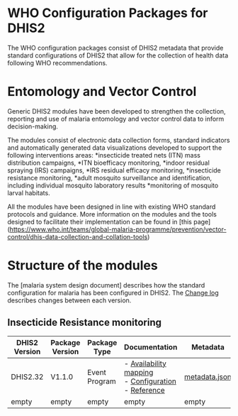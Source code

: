 # WHO Configuration Packages for DHIS2
The WHO configuration packages consist of DHIS2 metadata that provide standard configurations of DHIS2 that allow for the collection of health data following WHO recommendations. 

# Entomology and Vector Control
Generic DHIS2 modules have been developed to strengthen the collection, reporting and use of malaria entomology and vector control data to inform decision-making.

The modules consist of electronic data collection forms, standard indicators and automatically generated data visualizations developed to support the following interventions areas:
  *insecticide treated nets (ITN) mass distribution campaigns, 
  *ITN bioefficacy monitoring, 
  *indoor residual spraying (IRS) campaigns, 
  *IRS residual efficacy monitoring, 
  *insecticide resistance monitoring, 
  *adult mosquito surveillance and identification, including individual mosquito laboratory results
  *monitoring of mosquito larval habitats.

All the modules have been designed in line with existing WHO standard protocols and guidance. 
More information on the modules and the tools designed to facilitate their implementation can be found in [this page] (https://www.who.int/teams/global-malaria-programme/prevention/vector-control/dhis-data-collection-and-collation-tools)

# Structure of the modules

The [malaria system design document] describes how the standard configuration for malaria has been configured in DHIS2. The [Change log](https://who.dhis2.org/documentation/changelog_mal.html) describes changes between each version.

## Insecticide Resistance monitoring
| DHIS2 Version | Package Version | Package Type | Documentation | Metadata | Last updated |
| --- | --- | --- | --- | --- | --- |
| DHIS2.32 | V1.1.0 | Event Program | - [Availability mapping](https://who.dhis2.org/documentation/pck/MAL-BR_DASHBOARD_V1_DHIS2.32/availability.html) <br> - [Configuration](https://who.dhis2.org/documentation/pck/MAL-BR_DASHBOARD_V1_DHIS2.32/configuration.html) <br> - [Reference](https://who.dhis2.org/documentation/pck/MAL-BR_DASHBOARD_V1_DHIS2.32/reference.html) | [metadata.json](https://who.dhis2.org/documentation/pck/MAL-BR_DASHBOARD_V1_DHIS2.32/reference.html)	| 2019-10-12T07:57 |
| empty | empty | empty | empty | empty | empty |

